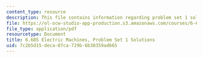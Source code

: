 ```yaml
---
content_type: resource
description: This file contains information regarding problem set 1 solution.
file: https://ol-ocw-studio-app-production.s3.amazonaws.com/courses/6-685-electric-machines-fall-2013/7c2b5d15deca07ca729b6b30359ad665_MIT6_685F13_ps01ans.pdf
file_type: application/pdf
resourcetype: Document
title: 6.685 Electric Machines, Problem Set 1 Solutions
uid: 7c2b5d15-deca-07ca-729b-6b30359ad665
---
```

